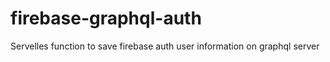 # firebase-graphql-auth
Servelles function to save firebase auth user information on graphql server
